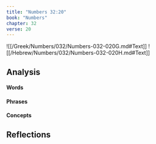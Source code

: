 ```yaml
---
title: "Numbers 32:20"
book: "Numbers"
chapter: 32
verse: 20
---
```

![[/Greek/Numbers/032/Numbers-032-020G.md#Text]]
![[/Hebrew/Numbers/032/Numbers-032-020H.md#Text]]

## Analysis

#### Words

#### Phrases

#### Concepts

## Reflections
